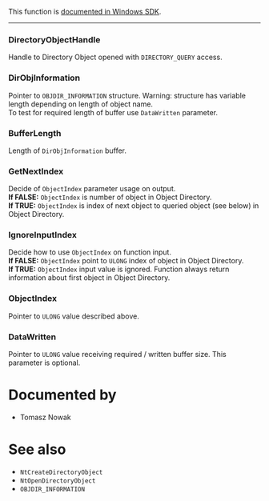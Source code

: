 This function is [documented in Windows SDK](https://learn.microsoft.com/en-us/windows/win32/devnotes/ntquerydirectoryobject).

---

### DirectoryObjectHandle

Handle to Directory Object opened with `DIRECTORY_QUERY` access.

### DirObjInformation

Pointer to `OBJDIR_INFORMATION` structure. Warning: structure has variable length depending on length of object name. \
To test for required length of buffer use `DataWritten` parameter.

### BufferLength

Length of `DirObjInformation` buffer.

### GetNextIndex

Decide of `ObjectIndex` parameter usage on output. \
**If FALSE:** `ObjectIndex` is number of object in Object Directory. \
**If TRUE:** `ObjectIndex` is index of next object to queried object (see below) in Object Directory.

### IgnoreInputIndex

Decide how to use `ObjectIndex` on function input. \
**If FALSE:** `ObjectIndex` point to `ULONG` index of object in Object Directory. \
**If TRUE:** `ObjectIndex` input value is ignored. Function always return information about first object in Object Directory.

### ObjectIndex

Pointer to `ULONG` value described above.

### DataWritten

Pointer to `ULONG` value receiving required / written buffer size. This parameter is optional.

# Documented by

* Tomasz Nowak

# See also

* `NtCreateDirectoryObject`
* `NtOpenDirectoryObject`
* `OBJDIR_INFORMATION`
